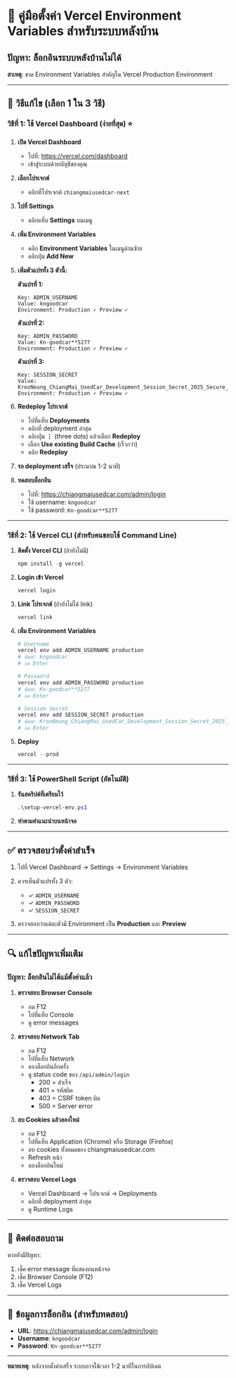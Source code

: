 # 🔧 คู่มือตั้งค่า Vercel Environment Variables สำหรับระบบหลังบ้าน

## ปัญหา: ล็อกอินระบบหลังบ้านไม่ได้

**สาเหตุ**: ขาด Environment Variables สำคัญใน Vercel Production Environment

---

## 🎯 วิธีแก้ไข (เลือก 1 ใน 3 วิธี)

### วิธีที่ 1: ใช้ Vercel Dashboard (ง่ายที่สุด) ⭐

1. **เปิด Vercel Dashboard**

   - ไปที่: https://vercel.com/dashboard
   - เข้าสู่ระบบด้วยบัญชีของคุณ

2. **เลือกโปรเจกต์**

   - คลิกที่โปรเจกต์ `chiangmaiusedcar-next`

3. **ไปที่ Settings**

   - คลิกแท็บ **Settings** บนเมนู

4. **เพิ่ม Environment Variables**

   - คลิก **Environment Variables** ในเมนูด้านซ้าย
   - คลิกปุ่ม **Add New**

5. **เพิ่มตัวแปรทั้ง 3 ตัวนี้:**

   **ตัวแปรที่ 1:**

   ```
   Key: ADMIN_USERNAME
   Value: kngoodcar
   Environment: Production ✓ Preview ✓
   ```

   **ตัวแปรที่ 2:**

   ```
   Key: ADMIN_PASSWORD
   Value: Kn-goodcar**5277
   Environment: Production ✓ Preview ✓
   ```

   **ตัวแปรที่ 3:**

   ```
   Key: SESSION_SECRET
   Value: KrooNeung_ChiangMai_UsedCar_Development_Session_Secret_2025_Secure_Random_Key
   Environment: Production ✓ Preview ✓
   ```

6. **Redeploy โปรเจกต์**

   - ไปที่แท็บ **Deployments**
   - คลิกที่ deployment ล่าสุด
   - คลิกปุ่ม **⋮** (three dots) แล้วเลือก **Redeploy**
   - เลือก **Use existing Build Cache** (เร็วกว่า)
   - คลิก **Redeploy**

7. **รอ deployment เสร็จ** (ประมาณ 1-2 นาที)

8. **ทดสอบล็อกอิน**
   - ไปที่: https://chiangmaiusedcar.com/admin/login
   - ใช้ username: `kngoodcar`
   - ใช้ password: `Kn-goodcar**5277`

---

### วิธีที่ 2: ใช้ Vercel CLI (สำหรับคนชอบใช้ Command Line)

1. **ติดตั้ง Vercel CLI** (ถ้ายังไม่มี)

   ```powershell
   npm install -g vercel
   ```

2. **Login เข้า Vercel**

   ```powershell
   vercel login
   ```

3. **Link โปรเจกต์** (ถ้ายังไม่ได้ link)

   ```powershell
   vercel link
   ```

4. **เพิ่ม Environment Variables**

   ```powershell
   # Username
   vercel env add ADMIN_USERNAME production
   # พิมพ์: kngoodcar
   # กด Enter

   # Password
   vercel env add ADMIN_PASSWORD production
   # พิมพ์: Kn-goodcar**5277
   # กด Enter

   # Session Secret
   vercel env add SESSION_SECRET production
   # พิมพ์: KrooNeung_ChiangMai_UsedCar_Development_Session_Secret_2025_Secure_Random_Key
   # กด Enter
   ```

5. **Deploy**
   ```powershell
   vercel --prod
   ```

---

### วิธีที่ 3: ใช้ PowerShell Script (อัตโนมัติ)

1. **รันสคริปต์ที่เตรียมไว้**

   ```powershell
   .\setup-vercel-env.ps1
   ```

2. **ทำตามคำแนะนำบนหน้าจอ**

---

## ✅ ตรวจสอบว่าตั้งค่าสำเร็จ

1. ไปที่ Vercel Dashboard → Settings → Environment Variables
2. ควรเห็นตัวแปรทั้ง 3 ตัว:

   - ✓ `ADMIN_USERNAME`
   - ✓ `ADMIN_PASSWORD`
   - ✓ `SESSION_SECRET`

3. ตรวจสอบว่าแต่ละตัวมี Environment เป็น **Production** และ **Preview**

---

## 🔍 แก้ไขปัญหาเพิ่มเติม

### ปัญหา: ล็อกอินไม่ได้แม้ตั้งค่าแล้ว

1. **ตรวจสอบ Browser Console**

   - กด F12
   - ไปที่แท็บ Console
   - ดู error messages

2. **ตรวจสอบ Network Tab**

   - กด F12
   - ไปที่แท็บ Network
   - ลองล็อกอินอีกครั้ง
   - ดู status code ของ `/api/admin/login`
     - 200 = สำเร็จ
     - 401 = รหัสผิด
     - 403 = CSRF token ผิด
     - 500 = Server error

3. **ลบ Cookies แล้วลองใหม่**

   - กด F12
   - ไปที่แท็บ Application (Chrome) หรือ Storage (Firefox)
   - ลบ cookies ทั้งหมดของ chiangmaiusedcar.com
   - Refresh หน้า
   - ลองล็อกอินใหม่

4. **ตรวจสอบ Vercel Logs**
   - Vercel Dashboard → โปรเจกต์ → Deployments
   - คลิกที่ deployment ล่าสุด
   - ดู Runtime Logs

---

## 📱 ติดต่อสอบถาม

หากยังมีปัญหา:

1. เช็ค error message ที่แสดงบนหน้าจอ
2. เช็ค Browser Console (F12)
3. เช็ค Vercel Logs

---

## 🔐 ข้อมูลการล็อกอิน (สำหรับทดสอบ)

- **URL**: https://chiangmaiusedcar.com/admin/login
- **Username**: `kngoodcar`
- **Password**: `Kn-goodcar**5277`

---

**หมายเหตุ**: หลังจากตั้งค่าเสร็จ ระบบอาจใช้เวลา 1-2 นาทีในการอัปเดต
